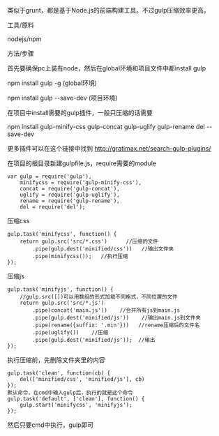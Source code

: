 类似于grunt，都是基于Node.js的前端构建工具。不过gulp压缩效率更高。

工具/原料

nodejs/npm

方法/步骤

首先要确保pc上装有node，然后在global环境和项目文件中都install gulp

npm install gulp -g   (global环境)

npm install gulp --save-dev (项目环境)

在项目中install需要的gulp插件，一般只压缩的话需要

npm install gulp-minify-css gulp-concat gulp-uglify gulp-rename del --save-dev

更多插件可以在这个链接中找到 http://gratimax.net/search-gulp-plugins/

在项目的根目录新建gulpfile.js，require需要的module

```
var gulp = require('gulp'),
    minifycss = require('gulp-minify-css'),
    concat = require('gulp-concat'),
    uglify = require('gulp-uglify'),
    rename = require('gulp-rename'),
    del = require('del');
```

压缩css
```
gulp.task('minifycss', function() {
    return gulp.src('src/*.css')      //压缩的文件
        .pipe(gulp.dest('minified/css'))   //输出文件夹
        .pipe(minifycss());   //执行压缩
});
```

压缩js
```
gulp.task('minifyjs', function() {
    //gulp.src([])可以用数组的形式加载不同格式，不同位置的文件
    return gulp.src('src/*.js')
        .pipe(concat('main.js'))    //合并所有js到main.js
        .pipe(gulp.dest('minified/js'))    //输出main.js到文件夹
        .pipe(rename({suffix: '.min'}))   //rename压缩后的文件名
        .pipe(uglify())    //压缩
        .pipe(gulp.dest('minified/js'));  //输出
});
```

执行压缩前，先删除文件夹里的内容
```
gulp.task('clean', function(cb) {
    del(['minified/css', 'minified/js'], cb)
});
默认命令，在cmd中输入gulp后，执行的就是这个命令
gulp.task('default', ['clean'], function() {
    gulp.start('minifycss', 'minifyjs');
});
```

然后只要cmd中执行，gulp即可
